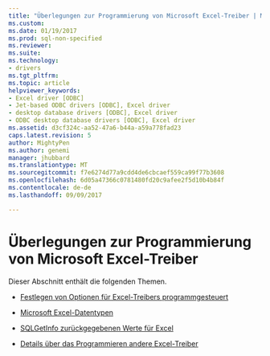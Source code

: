 ```yaml
---
title: "Überlegungen zur Programmierung von Microsoft Excel-Treiber | Microsoft Docs"
ms.custom: 
ms.date: 01/19/2017
ms.prod: sql-non-specified
ms.reviewer: 
ms.suite: 
ms.technology:
- drivers
ms.tgt_pltfrm: 
ms.topic: article
helpviewer_keywords:
- Excel driver [ODBC]
- Jet-based ODBC drivers [ODBC], Excel driver
- desktop database drivers [ODBC], Excel driver
- ODBC desktop database drivers [ODBC], Excel driver
ms.assetid: d3cf324c-aa52-47a6-b44a-a59a778fad23
caps.latest.revision: 5
author: MightyPen
ms.author: genemi
manager: jhubbard
ms.translationtype: MT
ms.sourcegitcommit: f7e6274d77a9cdd4de6cbcaef559ca99f77b3608
ms.openlocfilehash: 6d05a47366c0781480fd20c9afee2f5d10b4b84f
ms.contentlocale: de-de
ms.lasthandoff: 09/09/2017

---
```

# <a name="microsoft-excel-driver-programming-considerations"></a>Überlegungen zur Programmierung von Microsoft Excel-Treiber
Dieser Abschnitt enthält die folgenden Themen.  
  
-   [Festlegen von Optionen für Excel-Treibers programmgesteuert](../../odbc/microsoft/setting-options-programmatically-for-the-excel-driver.md)  
  
-   [Microsoft Excel-Datentypen](../../odbc/microsoft/microsoft-excel-data-types.md)  
  
-   [SQLGetInfo zurückgegebenen Werte für Excel](../../odbc/microsoft/sqlgetinfo-returned-values-for-excel.md)  
  
-   [Details über das Programmieren andere Excel-Treiber](../../odbc/microsoft/other-excel-driver-programming-details.md)
